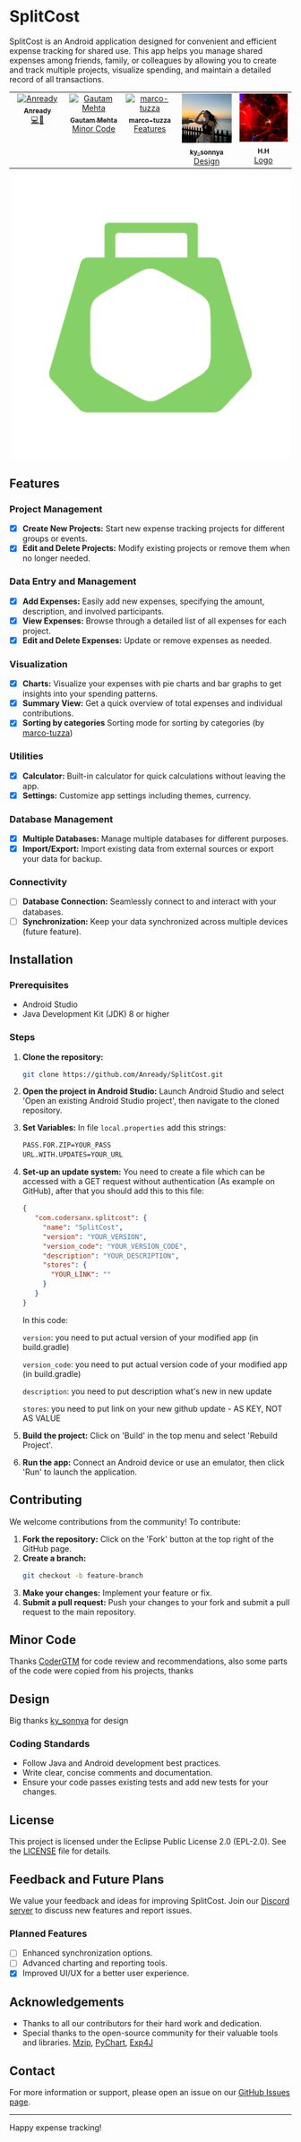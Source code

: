 # SplitCost

SplitCost is an Android application designed for convenient and efficient expense tracking for shared use. This app helps you manage shared expenses among friends, family, or colleagues by allowing you to create and track multiple projects, visualize spending, and maintain a detailed record of all transactions.

<table>
  <tbody>
    <tr>
      <td align="center" valign="top" width="14.28%"><a href="https://github.com/Anready"><img src="https://avatars.githubusercontent.com/u/104269567?v=4" width="100px;" alt="Anready"/><br /><sub><b>Anready</b></sub></a><br /><a href="https://github.com/Anready/SplitCost/tree/master/app" title="code">💻</a><a href="https://github.com/Anready/" title="owner">👑</a></td>
      <td align="center" valign="top" width="14.28%"><a href="https://github.com/coderGtm"><img src="https://avatars.githubusercontent.com/u/66418526?v=4?s=100" width="100px;" alt="Gautam Mehta"/><br /><sub><b>Gautam Mehta</b></sub></a><br /> <a href="#minor_code" title="Reviewed clean code">Minor Code</a></td>
      <td align="center" valign="top" width="14.28%"><a href="https://github.com/marco-tuzza"><img src="https://avatars.githubusercontent.com/u/62022949?v=4" width="100px;" alt="marco-tuzza"/><br /><sub><b>marco-tuzza</b></sub></a><br /><a href="#features" title="features">Features</a></td>
      <td align="center" valign="top" width="14.28%"><a href="https://www.instagram.com/ky_sonnya"><img src="https://github.com/Anready/SplitCost/blob/master/photos/ky_sonnya.jpg?raw=true" width="100px;" alt="ky_sonnya"/><br /><sub><b>ky_sonnya</b></sub></a><br /><a href="#design" title="design">Design</a></td>
      <td align="center" valign="top" width="14.28%"><a href=""><img src="https://github.com/Anready/SplitCost/blob/master/photos/h.h.jpg?raw=true" width="100px;" alt="h.h"/><br /><sub><b>H.H</b></sub></a><br /><a href="#logo" title="logo">Logo</a></td>
    </tr>
  </tbody>
</table>

<div id="logo" style="justify-content: center">
   <img src="https://raw.githubusercontent.com/Anready/SplitCost/master/app/src/main/ic_launcher-playstore.png" />
</div>

## Features

### Project Management
- [x] **Create New Projects:** Start new expense tracking projects for different groups or events.
- [x] **Edit and Delete Projects:** Modify existing projects or remove them when no longer needed.

### Data Entry and Management
- [x] **Add Expenses:** Easily add new expenses, specifying the amount, description, and involved participants.
- [x] **View Expenses:** Browse through a detailed list of all expenses for each project.
- [x] **Edit and Delete Expenses:** Update or remove expenses as needed.

### Visualization
- [x] **Charts:** Visualize your expenses with pie charts and bar graphs to get insights into your spending patterns.
- [x] **Summary View:** Get a quick overview of total expenses and individual contributions.
- [x] **Sorting by categories** Sorting mode for sorting by categories (by [marco-tuzza](https://github.com/marco-tuzza))

### Utilities
- [x] **Calculator:** Built-in calculator for quick calculations without leaving the app.
- [x] **Settings:** Customize app settings including themes, currency.

### Database Management
- [x] **Multiple Databases:** Manage multiple databases for different purposes.
- [x] **Import/Export:** Import existing data from external sources or export your data for backup.

### Connectivity
- [ ] **Database Connection:** Seamlessly connect to and interact with your databases.
- [ ] **Synchronization:** Keep your data synchronized across multiple devices (future feature).

## Installation

### Prerequisites
- Android Studio
- Java Development Kit (JDK) 8 or higher

### Steps
1. **Clone the repository:**
   ```bash
   git clone https://github.com/Anready/SplitCost.git
   ```
2. **Open the project in Android Studio:**
   Launch Android Studio and select 'Open an existing Android Studio project', then navigate to the cloned repository.
3. **Set Variables:**
   In file ```local.properties``` add this strings: 
   ```bash
   PASS.FOR.ZIP=YOUR_PASS
   URL.WITH.UPDATES=YOUR_URL
   ```
4. **Set-up an update system:**
   You need to create a file which can be accessed with a GET request without authentication (As example on GitHub), after that you should add this to this file:
   ```json
   {
      "com.codersanx.splitcost": {
        "name": "SplitCost",
        "version": "YOUR_VERSION",
        "version_code": "YOUR_VERSION_CODE",
        "description": "YOUR_DESCRIPTION",
        "stores": {
          "YOUR_LINK": ""
        }
      }
   }
   ```
   In this code:
   
   ```version```: you need to put actual version of your modified app (in build.gradle)
   
   ```version_code```: you need to put actual version code of your modified app (in build.gradle)
   
   ```description```: you need to put description what's new in new update
   
   ```stores```: you need to put link on your new github update - AS KEY, NOT AS VALUE
    
5. **Build the project:**
   Click on 'Build' in the top menu and select 'Rebuild Project'.
6. **Run the app:**
   Connect an Android device or use an emulator, then click 'Run' to launch the application.

## Contributing

We welcome contributions from the community! To contribute:
1. **Fork the repository:**
   Click on the 'Fork' button at the top right of the GitHub page.
2. **Create a branch:**
   ```bash
   git checkout -b feature-branch
   ```
3. **Make your changes:**
   Implement your feature or fix.
4. **Submit a pull request:**
   Push your changes to your fork and submit a pull request to the main repository.

<div id="minor_code"/>
  
## Minor Code 
Thanks [CoderGTM](https://github.com/coderGTM/) for code review and recommendations, also some parts of the code were copied from his projects, thanks

## Design
Big thanks [ky_sonnya](https://www.instagram.com/ky_sonnya) for design

### Coding Standards

- Follow Java and Android development best practices.
- Write clear, concise comments and documentation.
- Ensure your code passes existing tests and add new tests for your changes.

## License

This project is licensed under the Eclipse Public License 2.0 (EPL-2.0). See the [LICENSE](LICENSE) file for details.

## Feedback and Future Plans

We value your feedback and ideas for improving SplitCost. Join our [Discord server](https://discord.gg/8HrYtdQQqZ) to discuss new features and report issues.

### Planned Features
- [ ] Enhanced synchronization options.
- [ ] Advanced charting and reporting tools.
- [x] Improved UI/UX for a better user experience.

## Acknowledgements

- Thanks to all our contributors for their hard work and dedication.
- Special thanks to the open-source community for their valuable tools and libraries. [Mzip](https://mvnrepository.com/artifact/com.github.ghost1372/Mzip-Android/0.4.0), [PyChart](https://github.com/PhilJay/MPAndroidChart), [Exp4J](https://mvnrepository.com/artifact/net.objecthunter/exp4j/0.4.8)

## Contact

For more information or support, please open an issue on our [GitHub Issues page](https://github.com/Anready/SplitCost/issues).

---

Happy expense tracking!
